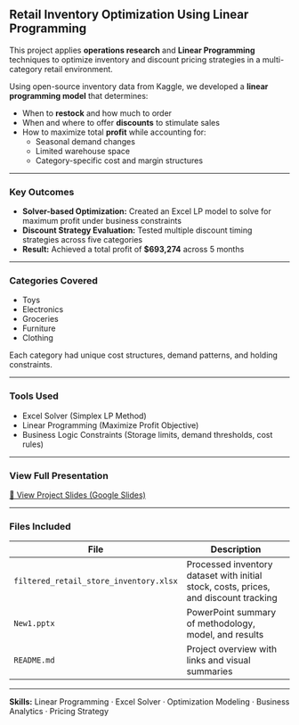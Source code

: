 ## Retail Inventory Optimization Using Linear Programming

This project applies **operations research** and **Linear Programming** techniques to optimize inventory and discount pricing strategies in a multi-category retail environment.

Using open-source inventory data from Kaggle, we developed a **linear programming model** that determines:

- When to **restock** and how much to order
- When and where to offer **discounts** to stimulate sales
- How to maximize total **profit** while accounting for:
  - Seasonal demand changes
  - Limited warehouse space
  - Category-specific cost and margin structures

---

### Key Outcomes

- **Solver-based Optimization:** Created an Excel LP model to solve for maximum profit under business constraints
- **Discount Strategy Evaluation:** Tested multiple discount timing strategies across five categories
- **Result:** Achieved a total profit of **$693,274** across 5 months

---

### Categories Covered

- Toys  
- Electronics  
- Groceries  
- Furniture  
- Clothing  

Each category had unique cost structures, demand patterns, and holding constraints.

---

### Tools Used

- Excel Solver (Simplex LP Method)
- Linear Programming (Maximize Profit Objective)
- Business Logic Constraints (Storage limits, demand thresholds, cost rules)

---

### View Full Presentation

[🔗 View Project Slides (Google Slides)](https://docs.google.com/presentation/d/1ngPWniOjQacvNZU1Jaumrzf1G3EO7Toa/edit?usp=sharing)

---

### Files Included

| File | Description |
|------|-------------|
| `filtered_retail_store_inventory.xlsx` | Processed inventory dataset with initial stock, costs, prices, and discount tracking |
| `New1.pptx` | PowerPoint summary of methodology, model, and results |
| `README.md` | Project overview with links and visual summaries |

---

**Skills:** Linear Programming · Excel Solver · Optimization Modeling · Business Analytics · Pricing Strategy
